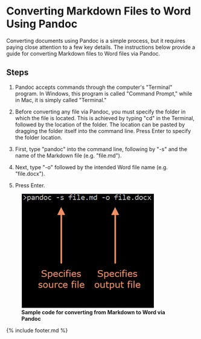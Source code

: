 # Converting Markdown Files to Word Using Pandoc

Converting documents using Pandoc is a simple process, but it requires
paying close attention to a few key details. The instructions below
provide a guide for converting Markdown files to Word files via Pandoc.

## Steps

1.  Pandoc accepts commands through the computer's "Terminal" program.
    In Windows, this program is called "Command Prompt," while in Mac,
    it is simply called "Terminal."

2.  Before converting any file via Pandoc, you must specify the folder
    in which the file is located. This is achieved by typing "cd" in the
    Terminal, followed by the location of the folder. The location can
    be pasted by dragging the folder itself into the command line. Press
    Enter to specify the folder location.

3.  First, type "pandoc" into the command line, following by "-s" and
    the name of the Markdown file (e.g. "file.md").

4.  Next, type "-o" followed by the intended Word file name (e.g.
    "file.docx").

5.  Press Enter.

<figure>
<img src="images/media/image1.png">
<figcaption><b>Sample code for converting from Markdown to Word via Pandoc</b></figcaption>
</figure>
{% include footer.md %}
